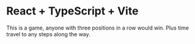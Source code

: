 # React + TypeScript + Vite

This is a game, anyone with three positions in a row would win. Plus time travel to any steps along the way.